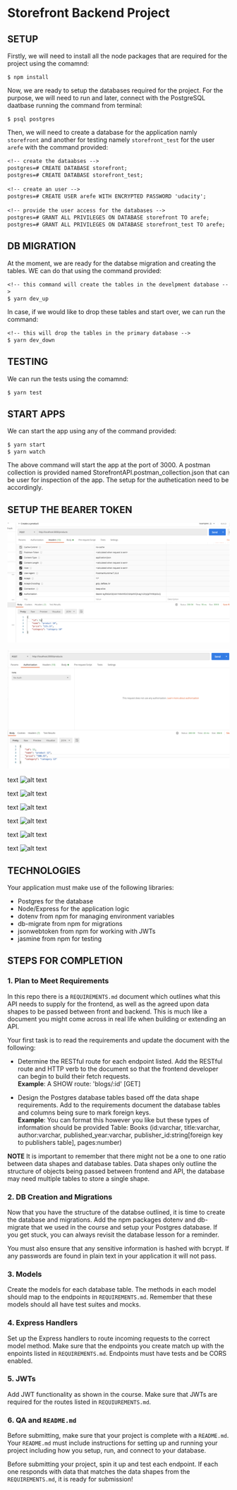 # Storefront Backend Project


## SETUP

Firstly, we will need to install all the node packages that are required for the project using the comamnd:

    $ npm install


Now, we are ready to setup the databases required for the project. For the purpose, we will need to run and later, connect with the PostgreSQL daatbase running the command from terminal:

    $ psql postgres

Then, we will need to create a database for the application namly `storefront` and another for testing
namely `storefront_test` for the user `arefe` with the command provided:

    <!-- create the dataabses -->
    postgres=# CREATE DATABASE storefront;
    postgres=# CREATE DATABASE storefront_test;

    <!-- create an user -->
    postgres=# CREATE USER arefe WITH ENCRYPTED PASSWORD 'udacity';

    <!-- provide the user access for the databases -->
    postgres=# GRANT ALL PRIVILEGES ON DATABASE storefront TO arefe;
    postgres=# GRANT ALL PRIVILEGES ON DATABASE storefront_test TO arefe;

## DB MIGRATION

At the moment, we are ready for the databse migration and creating the tables. WE can do that using the
command provided:

    <!-- this command will create the tables in the develpment database -->
    $ yarn dev_up

In case, if we would like to drop these tables and start over, we can run the command:

    <!-- this will drop the tables in the primary database -->
    $ yarn dev_down

## TESTING

We can run the tests using the comamnd:

    $ yarn test

## START APPS

We can start the app using any of the command provided:

    $ yarn start 
    $ yarn watch

The above command will start the app at the port of 3000. A postman collection is provided named
StorefrontAPI.postman_collection.json that can be user for inspection of the app. The setup for the
authetication need to be accordingly.


## SETUP THE BEARER TOKEN 

![alt text](images/autheticated_product_creation.png)

![alt text](images/authentication_setup.png)

text
![alt text](P_3/StorefrontAPI/images/products/1.png)

text
![alt text](P_3/StorefrontAPI/images/products/2.png)

text
![alt text](P_3/StorefrontAPI/images/products/3.png)

text
![alt text](P_3/StorefrontAPI/images/products/4.png)

text
![alt text](P_3/StorefrontAPI/images/products/5.png)

text
![alt text](P_3/StorefrontAPI/images/products/6.png)


## TECHNOLOGIES

Your application must make use of the following libraries:

-   Postgres for the database
-   Node/Express for the application logic
-   dotenv from npm for managing environment variables
-   db-migrate from npm for migrations
-   jsonwebtoken from npm for working with JWTs
-   jasmine from npm for testing

## STEPS FOR COMPLETION


### 1. Plan to Meet Requirements

In this repo there is a `REQUIREMENTS.md` document which outlines what this API needs to supply for the frontend, as well as the agreed upon data shapes to be passed between front and backend. This is much like a document you might come across in real life when building or extending an API.

Your first task is to read the requirements and update the document with the following:

-   Determine the RESTful route for each endpoint listed. Add the RESTful route and HTTP verb to the document so that the frontend developer can begin to build their fetch requests.  
    **Example**: A SHOW route: 'blogs/:id' [GET]

-   Design the Postgres database tables based off the data shape requirements. Add to the requirements document the database tables and columns being sure to mark foreign keys.  
    **Example**: You can format this however you like but these types of information should be provided
    Table: Books (id:varchar, title:varchar, author:varchar, published_year:varchar, publisher_id:string[foreign key to publishers table], pages:number)

**NOTE** It is important to remember that there might not be a one to one ratio between data shapes and database tables. Data shapes only outline the structure of objects being passed between frontend and API, the database may need multiple tables to store a single shape.

### 2. DB Creation and Migrations

Now that you have the structure of the databse outlined, it is time to create the database and migrations. Add the npm packages dotenv and db-migrate that we used in the course and setup your Postgres database. If you get stuck, you can always revisit the database lesson for a reminder.

You must also ensure that any sensitive information is hashed with bcrypt. If any passwords are found in plain text in your application it will not pass.

### 3. Models

Create the models for each database table. The methods in each model should map to the endpoints in `REQUIREMENTS.md`. Remember that these models should all have test suites and mocks.

### 4. Express Handlers

Set up the Express handlers to route incoming requests to the correct model method. Make sure that the endpoints you create match up with the enpoints listed in `REQUIREMENTS.md`. Endpoints must have tests and be CORS enabled.

### 5. JWTs

Add JWT functionality as shown in the course. Make sure that JWTs are required for the routes listed in `REQUIUREMENTS.md`.

### 6. QA and `README.md`

Before submitting, make sure that your project is complete with a `README.md`. Your `README.md` must include instructions for setting up and running your project including how you setup, run, and connect to your database.

Before submitting your project, spin it up and test each endpoint. If each one responds with data that matches the data shapes from the `REQUIREMENTS.md`, it is ready for submission!




